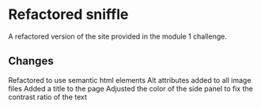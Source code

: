 # Refactored sniffle

A refactored version of the site provided in the module 1 challenge.

## Changes

Refactored to use semantic html elements
Alt attributes added to all image files
Added a title to the page
Adjusted the color of the side panel to fix the contrast ratio of the text
